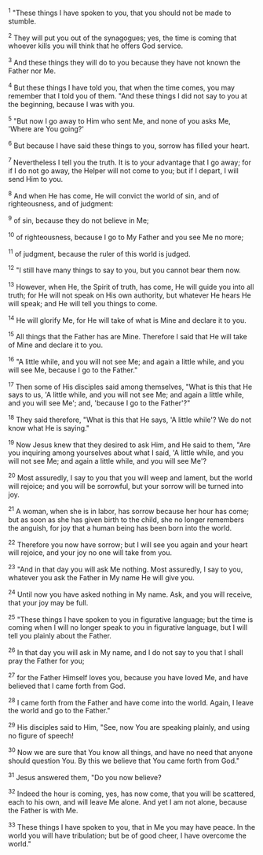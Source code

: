 <sup>1</sup> 
"These things I have spoken to you, that you should not be made to stumble. 

<sup>2</sup> 
They will put you out of the synagogues; yes, the time is coming that whoever kills you will think that he offers God service. 

<sup>3</sup> 
And these things they will do to you because they have not known the Father nor Me. 

<sup>4</sup> 
But these things I have told you, that when the time comes, you may remember that I told you of them. "And these things I did not say to you at the beginning, because I was with you.

<sup>5</sup> 
"But now I go away to Him who sent Me, and none of you asks Me, 'Where are You going?' 

<sup>6</sup> 
But because I have said these things to you, sorrow has filled your heart. 

<sup>7</sup> 
Nevertheless I tell you the truth. It is to your advantage that I go away; for if I do not go away, the Helper will not come to you; but if I depart, I will send Him to you. 

<sup>8</sup> 
And when He has come, He will convict the world of sin, and of righteousness, and of judgment: 

<sup>9</sup> 
of sin, because they do not believe in Me; 

<sup>10</sup> 
of righteousness, because I go to My Father and you see Me no more; 

<sup>11</sup> 
of judgment, because the ruler of this world is judged. 

<sup>12</sup> 
"I still have many things to say to you, but you cannot bear them now. 

<sup>13</sup> 
However, when He, the Spirit of truth, has come, He will guide you into all truth; for He will not speak on His own authority, but whatever He hears He will speak; and He will tell you things to come. 

<sup>14</sup> 
He will glorify Me, for He will take of what is Mine and declare it to you. 

<sup>15</sup> 
All things that the Father has are Mine. Therefore I said that He will take of Mine and declare it to you.

<sup>16</sup> 
"A little while, and you will not see Me; and again a little while, and you will see Me, because I go to the Father." 

<sup>17</sup> 
Then some of His disciples said among themselves, "What is this that He says to us, 'A little while, and you will not see Me; and again a little while, and you will see Me'; and, 'because I go to the Father'?" 

<sup>18</sup> 
They said therefore, "What is this that He says, 'A little while'? We do not know what He is saying." 

<sup>19</sup> 
Now Jesus knew that they desired to ask Him, and He said to them, "Are you inquiring among yourselves about what I said, 'A little while, and you will not see Me; and again a little while, and you will see Me'? 

<sup>20</sup> 
Most assuredly, I say to you that you will weep and lament, but the world will rejoice; and you will be sorrowful, but your sorrow will be turned into joy. 

<sup>21</sup> 
A woman, when she is in labor, has sorrow because her hour has come; but as soon as she has given birth to the child, she no longer remembers the anguish, for joy that a human being has been born into the world. 

<sup>22</sup> 
Therefore you now have sorrow; but I will see you again and your heart will rejoice, and your joy no one will take from you. 

<sup>23</sup> 
"And in that day you will ask Me nothing. Most assuredly, I say to you, whatever you ask the Father in My name He will give you. 

<sup>24</sup> 
Until now you have asked nothing in My name. Ask, and you will receive, that your joy may be full.

<sup>25</sup> 
"These things I have spoken to you in figurative language; but the time is coming when I will no longer speak to you in figurative language, but I will tell you plainly about the Father. 

<sup>26</sup> 
In that day you will ask in My name, and I do not say to you that I shall pray the Father for you; 

<sup>27</sup> 
for the Father Himself loves you, because you have loved Me, and have believed that I came forth from God. 

<sup>28</sup> 
I came forth from the Father and have come into the world. Again, I leave the world and go to the Father." 

<sup>29</sup> 
His disciples said to Him, "See, now You are speaking plainly, and using no figure of speech! 

<sup>30</sup> 
Now we are sure that You know all things, and have no need that anyone should question You. By this we believe that You came forth from God." 

<sup>31</sup> 
Jesus answered them, "Do you now believe? 

<sup>32</sup> 
Indeed the hour is coming, yes, has now come, that you will be scattered, each to his own, and will leave Me alone. And yet I am not alone, because the Father is with Me. 

<sup>33</sup> 
These things I have spoken to you, that in Me you may have peace. In the world you will have tribulation; but be of good cheer, I have overcome the world."